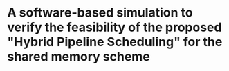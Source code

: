 # A software-based simulation to verify the feasibility of the proposed "Hybrid Pipeline Scheduling" for the shared memory scheme
